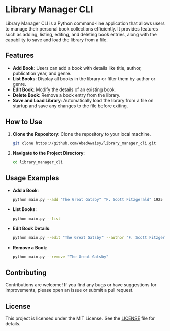 # Library Manager CLI

Library Manager CLI is a Python command-line application that allows users to manage their personal book collections efficiently. It provides features such as adding, listing, editing, and deleting book entries, along with the capability to save and load the library from a file.

## Features

- **Add Book**: Users can add a book with details like title, author, publication year, and genre.
- **List Books**: Display all books in the library or filter them by author or genre.
- **Edit Book**: Modify the details of an existing book.
- **Delete Book**: Remove a book entry from the library.
- **Save and Load Library**: Automatically load the library from a file on startup and save any changes to the file before exiting.

## How to Use

1. **Clone the Repository**: Clone the repository to your local machine.

   ```bash
   git clone https://github.com/AbedAwaisy/library_manager_cli.git
   ```

2. **Navigate to the Project Directory**:

   ```bash
   cd library_manager_cli
   ```

## Usage Examples

- **Add a Book**:

  ```bash
  python main.py --add "The Great Gatsby" "F. Scott Fitzgerald" 1925 "Fiction"
  ```

- **List Books**:

  ```bash
  python main.py --list
  ```

- **Edit Book Details**:

  ```bash
  python main.py --edit "The Great Gatsby" --author "F. Scott Fitzgerald" --year 1922
  ```

- **Remove a Book**:

  ```bash
  python main.py --remove "The Great Gatsby"
  ```

## Contributing

Contributions are welcome! If you find any bugs or have suggestions for improvements, please open an issue or submit a pull request.

## License

This project is licensed under the MIT License. See the [LICENSE](LICENSE) file for details.